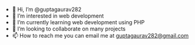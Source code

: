 - 👋 Hi, I’m @guptagaurav282
- 👀 I’m interested in web development
- 🌱 I’m currently learning web development using PHP
- 💞️ I’m looking to collaborate on many projects 
- 📫 How to reach me you can email me at guptagaurav282@gmail.com

<!---
guptagaurav282/guptagaurav282 is a ✨ special ✨ repository because its `README.md` (this file) appears on your GitHub profile.
You can click the Preview link to take a look at your changes.
--->

